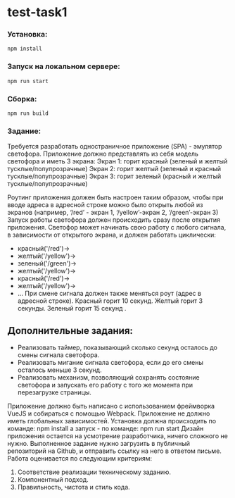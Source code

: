 # test-task1

### Установка:
    npm install

### Запуск на локальном сервере:
    npm run start

### Сборка:
    npm run build

### Задание:

Требуется разработать одностраничное приложение (SPA) - эмулятор светофора. Приложение должно представлять из себя модель светофора и иметь 3 экрана: 
Экран 1: горит красный (зеленый и желтый тусклые/полупрозрачные) 
Экран 2: горит желтый (зеленый и красный тусклые/полупрозрачные) 
Экран 3: горит зеленый (красный и желтый тусклые/полупрозрачные) 

Роутинг приложения должен быть настроен таким образом, чтобы при вводе адреса в адресной строке можно было открыть любой из экранов (например, ‘/red’ - экран 1, ‘/yellow’-экран 2, ‘/green’-экран 3) Запуск работы светофора должен происходить сразу после открытия приложения. Светофор может начинать свою работу с любого сигнала, в зависимости от открытого экрана, и должен работать циклически:
- красный('/red')-> 
- желтый('/yellow')->
- зеленый('/green')-> 
- желтый('/yellow')-> 
- красный('/red')-> 
- желтый('/yellow')-> 
- ...
При смене сигнала должен также меняться роут (адрес в адресной строке). 
Красный горит 10 секунд. 
Желтый горит 3 секунды. 
Зеленый горит 15 секунд . 

## Дополнительные задания: 
* Реализовать таймер, показывающий сколько секунд осталось до смены сигнала светофора. 
* Реализовать мигание сигнала светофора, если до его смены осталось меньше 3 секунд. 
* Реализовать механизм, позволяющий сохранять состояние светофора и запускать его работу с того же момента при перезагрузке страницы. 

Приложение должно быть написано с использованием фреймворка VueJS и собираться с помощью Webpack. Приложение не должно иметь глобальных зависимостей. 
Установка должна происходить по команде:
    npm install 
а запуск - по команде: 
    npm run start 
Дизайн приложения остается на усмотрение разработчика, ничего сложного не нужно. Выполненное задание нужно загрузить в публичный репозиторий на Github, и отправить ссылку на него в ответом письме. Работа оценивается по следующим критериям:

 1. Соответствие реализации техническому заданию.
 1. Компонентный подход.
 1. Правильность, чистота и стиль кода.
